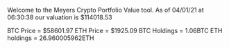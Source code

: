 Welcome to the Meyers Crypto Portfolio Value tool. 
As of 04/01/21 at 06:30:38 our valuation is $114018.53 

BTC Price = $58601.97
 ETH Price = $1925.09
BTC Holdings = 1.06BTC
 ETH holdings = 26.960005962ETH 
